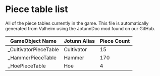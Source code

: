 # Piece table list
All of the piece tables currently in the game.
This file is automatically generated from Valheim using the JotunnDoc mod found on our GitHub.

|GameObject Name |Jotunn Alias |Piece Count |
|---|---|---|
|_CultivatorPieceTable|Cultivator|15|
|_HammerPieceTable|Hammer|170|
|_HoePieceTable|Hoe|4|

